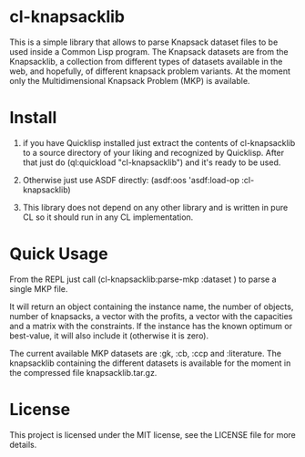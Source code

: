 # cl-knapsacklib
This is a simple library that allows to parse Knapsack dataset files to be
used inside a Common Lisp program. The Knapsack datasets are from the Knapsacklib,
a collection from different types of datasets available in the web, and hopefully,
of different knapsack problem variants. At the moment only the Multidimensional
Knapsack Problem (MKP) is available.


# Install
1. if you have Quicklisp installed just extract the contents of cl-knapsacklib to
a source directory of your liking and recognized by Quicklisp. After that just
do (ql:quickload "cl-knapsacklib") and it's ready to be used.

2. Otherwise just use ASDF directly: (asdf:oos 'asdf:load-op :cl-knapsacklib)

3. This library does not depend on any other library and is written in pure CL
so it should run in any CL implementation.


# Quick Usage
From the REPL just call (cl-knapsacklib:parse-mkp <instance-file> :dataset <type>) to
parse a single MKP file. 

It will return an object containing the instance name, the
number of objects, number of knapsacks, a vector with the profits, a vector with the
capacities and a matrix with the constraints. If the instance has the known optimum 
or best-value, it will also include it (otherwise it is zero). 

The current available MKP datasets are :gk, :cb, :ccp and :literature. The knapsacklib 
containing the different datasets is available for the moment in the compressed file
knapsacklib.tar.gz.


# License
This project is licensed under the MIT license, see the LICENSE file for more details.
